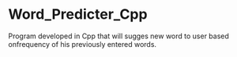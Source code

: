 # Word_Predicter_Cpp
 Program developed in Cpp that will sugges new word to user based onfrequency of his previously entered words.
